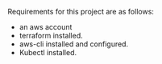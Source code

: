 Requirements for this project are as follows:
- an aws account
- terraform installed.
- aws-cli installed and configured.
- Kubectl installed.
